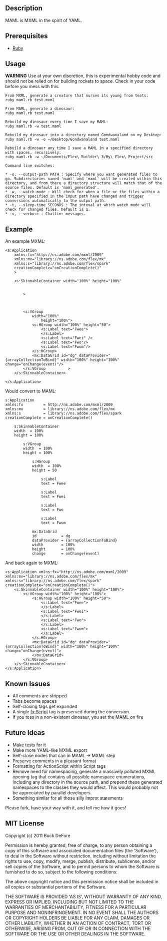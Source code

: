 ## Description

MAML is MXML in the spirit of YAML.

## Prerequisites

* [Ruby](http://www.ruby-lang.org/)
    
## Usage
    
**WARNING** Use at your own discretion, this is experimental hobby code and should not be relied on for building rockets to space. Check in your code before you mess with this.

	From MXML, generate a creature that nurses its young from teats:
	ruby maml.rb test.mxml

	From MAML, generate a dinosaur:
	ruby maml.rb test.maml
	
	Rebuild my dinosaur every time I save my MAML:
	ruby maml.rb -w test.maml

	Rebuild my dinosaur into a directory named Gondwanaland on my Desktop:
	ruby maml.rb -w -o ~/Desktop/Gondwanaland test.maml

	Rebuild a dinosaur any time I save a MAML in a specified directory with spaces, recursively:
	ruby maml.rb -w ~/Documents/Flex\ Builder\ 3/My\ Flex\ Project/src

	Command line switches:
	
	* -o, --output-path PATH : Specify where you want generated files to go. Subdirectories named 'maml' and 'mxml' will be created within this directory, and from there a directory structure will match that of the source files. Default is 'maml_generated'.
	* -w, --watch-mode : Will check for when a file or the files within a directory specified in the input path have changed and trigger conversions automatically to the output path.
	* -t, --sleep-time SECONDS : The inteval at which watch mode will check for changed files. Default is 1.
	* -v, --verbose : Chattier messages.

## Example

An example MXML:

	<s:Application
		xmlns:fx="http://ns.adobe.com/mxml/2009" 
		xmlns:mx="library://ns.adobe.com/flex/mx"
		xmlns:s="library://ns.adobe.com/flex/spark"
		creationComplete="onCreationComplete()"
		>

		<s:SkinnableContainer width="100%" height="100%"


			>



			<s:VGroup
				width="100%"
					height="100%">
				<s:HGroup width="100%" height="50">
					<s:Label text="Fwee">
					</s:Label>
					<s:Label text="Fwei" />
					<s:Label text="Fwo"/>
					<s:Label text="Fwum"/>
				</s:HGroup>
				<mx:DataGrid id="dg" dataProvider="{arrayCollectionToBind}" width="100%" height="100%" change="onChange(event)"/>
			</s:VGroup          >
		</s:SkinnableContainer>

	</s:Application>	

Would convert to MAML:

	s:Application
	xmlns:fx         = http://ns.adobe.com/mxml/2009
	xmlns:mx         = library://ns.adobe.com/flex/mx
	xmlns:s          = library://ns.adobe.com/flex/spark
	creationComplete = onCreationComplete()

	    s:SkinnableContainer
	    width  = 100%
	    height = 100%

	        s:VGroup
	        width  = 100%
	        height = 100%

	            s:HGroup
	            width  = 100%
	            height = 50

	                s:Label
	                text = Fwee

	                s:Label
	                text = Fwei

	                s:Label
	                text = Fwo

	                s:Label
	                text = Fwum

	            mx:DataGrid
	            id           = dg
	            dataProvider = {arrayCollectionToBind}
	            width        = 100%
	            height       = 100%
	            change       = onChange(event)

And back again to MXML:

	<s:Application xmlns:fx="http://ns.adobe.com/mxml/2009" xmlns:mx="library://ns.adobe.com/flex/mx" xmlns:s="library://ns.adobe.com/flex/spark" creationComplete="onCreationComplete()">
	    <s:SkinnableContainer width="100%" height="100%">
	        <s:VGroup width="100%" height="100%">
	            <s:HGroup width="100%" height="50">
	                <s:Label text="Fwee">
	                </s:Label>
	                <s:Label text="Fwei">
	                </s:Label>
	                <s:Label text="Fwo">
	                </s:Label>
	                <s:Label text="Fwum">
	                </s:Label>
	            </s:HGroup>
	            <mx:DataGrid id="dg" dataProvider="{arrayCollectionToBind}" width="100%" height="100%" change="onChange(event)">
	            </mx:DataGrid>
	        </s:VGroup>
	    </s:SkinnableContainer>
	</s:Application>

## Known Issues

* All comments are stripped
* Tabs become spaces
* Self-closing tags get expanded
* A single <fx:Script> tag is preserved during the conversion.
* If you toss in a non-existent dinosaur, you set the MAML on fire

## Future Ideas

* Make tests for it
* Make more YAML-like MXML export
* Self-close nodes that can in MAML -> MXML step
* Preserve comments in a pleasant format
* Formatting for ActionScript within Script tags
* Remove need for namespacing, generate a massively polluted MXML opening tag that contains all possible namespace enumerations, including any directory in the source path, and prepend these generated namespaces to the classes they would affect. This would probably not be appreciated by parallel developers.
* Something similar for all those silly improt statements

Please fork, have your way with it, and tell me how it goes!
	
## MIT License

Copyright (c) 2011 Buck DeFore

Permission is hereby granted, free of charge, to any person obtaining
a copy of this software and associated documentation files (the
'Software'), to deal in the Software without restriction, including
without limitation the rights to use, copy, modify, merge, publish,
distribute, sublicense, and/or sell copies of the Software, and to
permit persons to whom the Software is furnished to do so, subject to
the following conditions:

The above copyright notice and this permission notice shall be
included in all copies or substantial portions of the Software.

THE SOFTWARE IS PROVIDED 'AS IS', WITHOUT WARRANTY OF ANY KIND,
EXPRESS OR IMPLIED, INCLUDING BUT NOT LIMITED TO THE WARRANTIES OF
MERCHANTABILITY, FITNESS FOR A PARTICULAR PURPOSE AND NONINFRINGEMENT.
IN NO EVENT SHALL THE AUTHORS OR COPYRIGHT HOLDERS BE LIABLE FOR ANY
CLAIM, DAMAGES OR OTHER LIABILITY, WHETHER IN AN ACTION OF CONTRACT,
TORT OR OTHERWISE, ARISING FROM, OUT OF OR IN CONNECTION WITH THE
SOFTWARE OR THE USE OR OTHER DEALINGS IN THE SOFTWARE.
